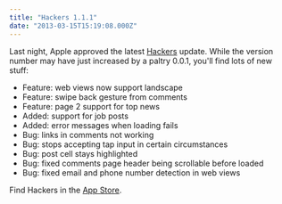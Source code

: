 ```yaml
---
title: "Hackers 1.1.1"
date: "2013-03-15T15:19:08.000Z"
---
```


Last night, Apple approved the latest [Hackers](http://weiranzhang.com/hackers/) update. While the version number may have just increased by a paltry 0.0.1, you'll find lots of new stuff:

*   Feature: web views now support landscape
*   Feature: swipe back gesture from comments
*   Feature: page 2 support for top news
*   Added: support for job posts
*   Added: error messages when loading fails
*   Bug: links in comments not working
*   Bug: stops accepting tap input in certain circumstances
*   Bug: post cell stays highlighted
*   Bug: fixed comments page header being scrollable before loaded
*   Bug: fixed email and phone number detection in web views

Find Hackers in the [App Store](https://itunes.apple.com/us/app/hackers-hacker-news-reading/id603503901).